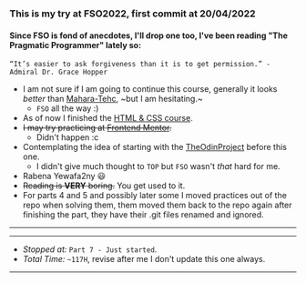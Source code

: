 ### This is my try at FSO2022, first commit at 20/04/2022
#### Since FSO is fond of anecdotes, I'll drop one too, I've been reading "The Pragmatic Programmer" lately so:
```
“It’s easier to ask forgiveness than it is to get permission.” - Admiral Dr. Grace Hopper
```
* I am not sure if I am going to continue this course, generally it looks _better_ than [Mahara-Tehc](https://maharatech.gov.eg/), ~but I am hesitating.~
  * `FSO` all the way :)
* As of now I finished the [HTML & CSS course](https://maharatech.gov.eg/course/view.php?id=36).
* ~~I may try practicing at [Frontend Mentor](https://frontendmentor.io/).~~
  * Didn't happen :c
* Contemplating the idea of starting with the [TheOdinProject](TheOdinproject.com) before this one.
  * I didn't give much thought to `TOP` but `FSO` wasn't _that_ hard for me.
* Rabena Yewafa2ny 😃
* ~~Reading is **VERY** boring.~~ You get used to it.
* For parts 4 and 5 and possibly later some I moved practices out of the repo when solving them, them moved them back to the repo again after finishing the part, they have their .git files renamed and ignored.
---
---
* *Stopped at:* `Part 7 - Just started`.
* *Total Time:* `~117H`, revise after me I don't update this one always.
---